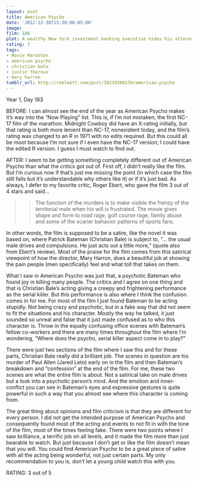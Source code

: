 ```yaml
---
layout: post
title: American Psycho
date: '2012-12-30T15:30:08-05:00'
image: 
film: 186
plot: A wealthy New York investment banking executive hides his alternate psychopathic ego from his co-workers and friends as he escalates deeper into his illogical, gratuitous fantasies.
rating: 3
tags:
- Movie Marathon
- american psycho
- christian bale
- justin theroux
- mary harron
tumblr_url: http://reelmatt.com/post/39239200239/american-psycho
---
```


Year 1, Day 183

BEFORE: I can almost see the end of the year as American Psycho makes it’s way into the “Now Playing” list. This is, if I’m not mistaken, the first NC-17 film of the marathon. Midnight Cowboy did have an X-rating initially, but that rating is both more lenient than NC-17, nonexistent today, and the film’s rating was changed to an R in 1971 with no edits required. But this could all be moot because I’m not sure if I even have the NC-17 version; I could have the edited R version. I guess I must watch to find out.

AFTER: I seem to be getting something completely different out of American Psycho than what the critics got out of. First off, I didn’t really like the film. But I’m curious now if that’s just me missing the point (in which case the film still fails but it’s understandable why others like it) or if it’s just bad. As always, I defer to my favorite critic, Roger Ebert, who gave the film 3 out of 4 stars and said…

>>The function of the murders is to make visible the frenzy of the territorial male when his will is frustrated. The movie gives shape and form to road rage, golf course rage, family abuse and some of the scarier behavior patterns of sports fans.

In other words, the film is supposed to be a satire, like the novel it was based on, where Patrick Bateman (Christian Bale) is subject to, “… the usual male drives and compulsions. He just acts out a little more,” (quote also from Ebert’s review). Most of the praise for the film comes from this satirical viewpoint of how the director, Mary Harron, does a beautiful job at showing the pain people (men specifically) feel and what toll that takes on them.

What I saw in American Psycho was just that, a psychotic Bateman who found joy in killing many people. The critics and I agree on one thing and that is Christian Bale’s acting giving a creepy and frightening performance as the serial killer. But this performance is also where I think the confusion comes in for me. For most of the film I just found Bateman to be acting stupidly. Not being crazy and psychotic, but in a fake way that did not seem to fit the situations and his character. Mostly the way he talked, it just sounded so unreal and false that it just made confused as to who this character is. Throw in the equally confusing office scenes with Bateman’s fellow co-workers and there are many times throughout the film where I’m wondering, “Where does the psycho, serial killer aspect come in to play?”

There were just two sections of the film where I saw this and for these parts, Christian Bale really did a brilliant job. The scenes in question are his murder of Paul Allen (Jared Leto) early on in the film and then Bateman’s breakdown and “confession” at the end of the film. For me, these two scenes are what the entire film is about. Not a satirical take on male drives but a look into a psychotic person’s mind. And the emotion and inner-conflict you can see in Bateman’s eyes and expressive gestures is quite powerful in such a way that you almost see where this character is coming from.

The great thing about opinions and film criticism is that they are different for every person. I did not get the intended purpose of American Psycho and consequently found most of the acting and events to not fit in with the tone of the film, most of the times feeling fake. There were two points where I saw brilliance, a terrific job on all levels, and it made the film more than just bearable to watch. But just because I don’t get or like the film doesn’t mean that you will. You could find American Psycho to be a great piece of satire with all the acting being wonderful, not just certain parts. My only recommendation to you is, don’t let a young child watch this with you.

RATING: 3 out of 5
